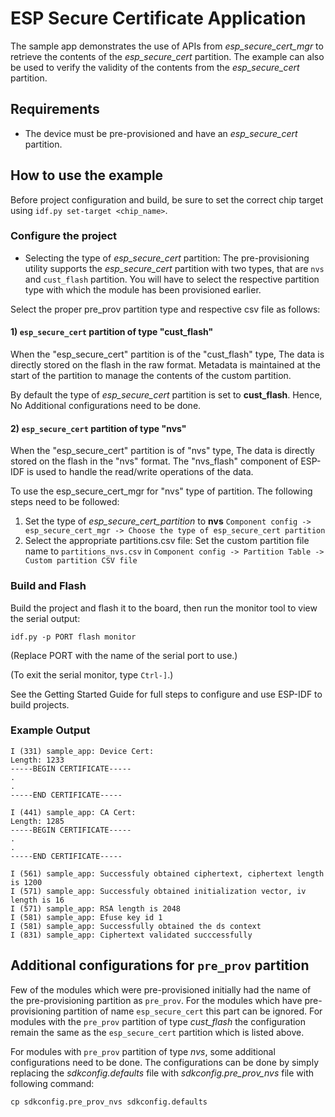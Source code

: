 # ESP Secure Certificate Application

The sample app demonstrates the use of APIs from *esp_secure_cert_mgr* to retrieve the contents of the *esp_secure_cert* partition. The example can also be used to verify the validity of the contents from the *esp_secure_cert* partition.

## Requirements
* The device must be pre-provisioned and have an *esp_secure_cert* partition.

## How to use the example
Before project configuration and build, be sure to set the correct chip target using `idf.py set-target <chip_name>`.
### Configure the project

* Selecting the type of *esp_secure_cert* partition:
The pre-provisioning utility supports the *esp_secure_cert* partition with two types, that are `nvs` and `cust_flash` partition.
You will have to select the respective partition type with which the module has been provisioned earlier.

Select the proper pre_prov partition type and respective csv file as follows:
#### 1) `esp_secure_cert` partition of type "cust_flash"
When the "esp_secure_cert" partition is of the "cust_flash" type, The data is directly stored on the flash in the raw format. Metadata is maintained at the start of the partition to manage the contents of the custom partition.

By default the type of *esp_secure_cert* partition is set to **cust_flash**.
Hence, No Additional configurations need to be done.


#### 2) `esp_secure_cert` partition of type "nvs"
When the "esp_secure_cert" partition is of "nvs" type, The data is directly stored on the flash in the "nvs" format. The "nvs_flash" component of ESP-IDF is used to handle the read/write operations of the data.

To use the esp_secure_cert_mgr for "nvs" type of partition. The following steps need to be followed:
1) Set the type of *esp_secure_cert_partition* to **nvs**
`Component config -> esp_secure_cert_mgr -> Choose the type of esp_secure_cert partition`
2) Select the appropriate partitions.csv file:
Set the custom partition file name to `partitions_nvs.csv` in
`Component config -> Partition Table -> Custom partition CSV file`

### Build and Flash

Build the project and flash it to the board, then run the monitor tool to view the serial output:

```
idf.py -p PORT flash monitor
```

(Replace PORT with the name of the serial port to use.)

(To exit the serial monitor, type ``Ctrl-]``.)

See the Getting Started Guide for full steps to configure and use ESP-IDF to build projects.

### Example Output
```
I (331) sample_app: Device Cert:
Length: 1233
-----BEGIN CERTIFICATE-----
.
.
-----END CERTIFICATE-----

I (441) sample_app: CA Cert:
Length: 1285
-----BEGIN CERTIFICATE-----
.
.
-----END CERTIFICATE-----

I (561) sample_app: Successfuly obtained ciphertext, ciphertext length is 1200
I (571) sample_app: Successfuly obtained initialization vector, iv length is 16
I (571) sample_app: RSA length is 2048
I (581) sample_app: Efuse key id 1
I (581) sample_app: Successfully obtained the ds context
I (831) sample_app: Ciphertext validated succcessfully
```

## Additional configurations for `pre_prov` partition
Few of the modules which were pre-provisioned initially had the name of the pre-provisioning partition as `pre_prov`. For the modules which have pre-provisioning partition of name `esp_secure_cert` this part can be ignored.
For modules with the `pre_prov` partition of type *cust_flash* the configuration remain the same as the `esp_secure_cert` partition which is listed above.

For modules with `pre_prov` partition of type *nvs*, some additional configurations need to be done. The configurations can be done by simply replacing the *sdkconfig.defaults* file with *sdkconfig.pre_prov_nvs* file with following command:

```
cp sdkconfig.pre_prov_nvs sdkconfig.defaults
```
